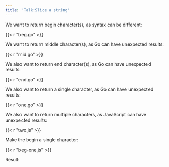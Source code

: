 ```yaml
---
title: 'Talk:Slice a string'
---
```


We want to return begin character(s), as syntax can be different:

{{< r "beg.go" >}}

We want to return middle character(s), as Go can have unexpected results:

{{< r "mid.go" >}}

We also want to return end character(s), as Go can have unexpected results:

{{< r "end.go" >}}

We also want to return a single character, as Go can have unexpected results:

{{< r "one.go" >}}

We also want to return multiple characters, as JavaScript can have unexpected
results:

{{< r "two.js" >}}

Make the begin a single character:

{{< r "beg-one.js" >}}

Result:
